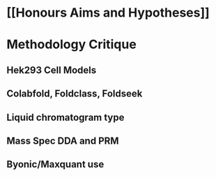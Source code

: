 # [[Honours Aims and Hypotheses]]

# Methodology Critique

## Hek293 Cell Models

## Colabfold, Foldclass, Foldseek

## Liquid chromatogram type

## Mass Spec DDA and PRM

## Byonic/Maxquant use






